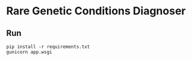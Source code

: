 # Rare Genetic Conditions Diagnoser

## Run
```
pip install -r requirements.txt
gunicorn app.wsgi
```
